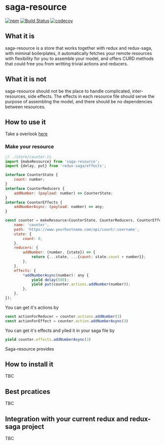 saga-resource
=============
[![npm][npm-image]][npm-url]
[![Build Status][travis-image]][travis-url]
[![codecov][codecov-image]][codecov-url]

## What it is
saga-resource is a store that works together with redux and redux-saga, with miminal boilerplates, it automatically fetches your remote resources with flexibility for you to assemble your model, and offers CURD methods that could free you from writting trivial actions and reducers.

## What it is not
saga-resource should not be the place to handle complicated, inter-resources, side effects. The effects in each resource file should serve the purpose of assembling the model, and there should be no dependencies between resources.

## How to use it
Take a overlook [here](http://www.xmind.net/m/VunsFm)

### Make your resource
```javascript
// ./store/counter.ts
import {makeResource} from 'saga-resource';
import {delay, put} from 'redux-saga/effects';

interface CounterState {
	count: number;
}
interface CounterReducers {
    addNumber: (payload: number) => CounterState;
}
interface CounterEffects {
    addNumberAsync: (payload: number) => any;
}

const counter = makeResource<CounterState, CounterReducers, CounterEffects>({
    name: 'counter',
    path: 'https://www.yourhostname.com/api/count/:username',
	state: {
		count: 0,
	},
	reducers: {
		addNumber: (number, {state}) => {
			return {...state, ...{count: state.count + number}};
		},
	},
	effects: {
		*addNumberAsync(number): any {
			yield delay(500);
			yield put(counter.actions.addNumber(number));
		},
	},
});
```

You can get it's actions by
```javascript
const actionForReducer = counter.actions.addNumber(3)
const actionForEffect = counter.action.addNumberAsync(3)
```

You can get it's effects and yiled it in your saga file by
```javascript
yield counter.effects.addNumberAsync(3)
```

Saga-resource provides 


## How to install it
TBC

## Best prcatices
TBC

## Integration with your current redux and redux-saga project
TBC

[npm-image]: https://img.shields.io/npm/v/saga-resource.svg?style=flat
[npm-url]: https://www.npmjs.com/package/saga-resource
[travis-image]: https://travis-ci.com/MichaelDuo/saga-resource.svg?branch=master
[travis-url]: https://travis-ci.com/MichaelDuo/saga-resource
[codecov-image]: https://codecov.io/gh/michaelduo/saga-resource/branch/master/graph/badge.svg
[codecov-url]: https://codecov.io/gh/MichaelDuo/saga-resource